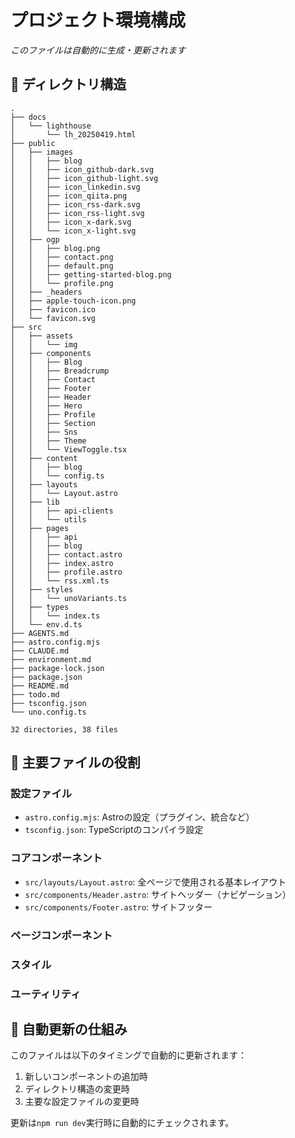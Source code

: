 # プロジェクト環境構成

*このファイルは自動的に生成・更新されます*

## 📁 ディレクトリ構造

```text
.
├── docs
│   └── lighthouse
│       └── lh_20250419.html
├── public
│   ├── images
│   │   ├── blog
│   │   ├── icon_github-dark.svg
│   │   ├── icon_github-light.svg
│   │   ├── icon_linkedin.svg
│   │   ├── icon_qiita.png
│   │   ├── icon_rss-dark.svg
│   │   ├── icon_rss-light.svg
│   │   ├── icon_x-dark.svg
│   │   └── icon_x-light.svg
│   ├── ogp
│   │   ├── blog.png
│   │   ├── contact.png
│   │   ├── default.png
│   │   ├── getting-started-blog.png
│   │   └── profile.png
│   ├── _headers
│   ├── apple-touch-icon.png
│   ├── favicon.ico
│   └── favicon.svg
├── src
│   ├── assets
│   │   └── img
│   ├── components
│   │   ├── Blog
│   │   ├── Breadcrump
│   │   ├── Contact
│   │   ├── Footer
│   │   ├── Header
│   │   ├── Hero
│   │   ├── Profile
│   │   ├── Section
│   │   ├── Sns
│   │   ├── Theme
│   │   └── ViewToggle.tsx
│   ├── content
│   │   ├── blog
│   │   └── config.ts
│   ├── layouts
│   │   └── Layout.astro
│   ├── lib
│   │   ├── api-clients
│   │   └── utils
│   ├── pages
│   │   ├── api
│   │   ├── blog
│   │   ├── contact.astro
│   │   ├── index.astro
│   │   ├── profile.astro
│   │   └── rss.xml.ts
│   ├── styles
│   │   └── unoVariants.ts
│   ├── types
│   │   └── index.ts
│   └── env.d.ts
├── AGENTS.md
├── astro.config.mjs
├── CLAUDE.md
├── environment.md
├── package-lock.json
├── package.json
├── README.md
├── todo.md
├── tsconfig.json
└── uno.config.ts

32 directories, 38 files

```

## 🔑 主要ファイルの役割

### 設定ファイル
- `astro.config.mjs`: Astroの設定（プラグイン、統合など）
- `tsconfig.json`: TypeScriptのコンパイラ設定

### コアコンポーネント
- `src/layouts/Layout.astro`: 全ページで使用される基本レイアウト
- `src/components/Header.astro`: サイトヘッダー（ナビゲーション）
- `src/components/Footer.astro`: サイトフッター

### ページコンポーネント

### スタイル

### ユーティリティ


## 🔄 自動更新の仕組み

このファイルは以下のタイミングで自動的に更新されます：

1. 新しいコンポーネントの追加時
2. ディレクトリ構造の変更時
3. 主要な設定ファイルの変更時

更新は`npm run dev`実行時に自動的にチェックされます。

